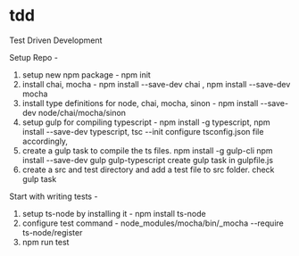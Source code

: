 # tdd
Test Driven Development

Setup Repo - 
1. setup new npm package - npm init
2. install chai, mocha - npm install --save-dev chai , npm install --save-dev mocha
3. install type definitions for node, chai, mocha, sinon -
    npm install --save-dev node/chai/mocha/sinon
4. setup gulp for compiling typescript - 
   npm install -g typescript,
   npm install --save-dev typescript, 
   tsc --init
   configure tsconfig.json file accordingly,
5. create a gulp task to compile the ts files.
    npm install -g gulp-cli
    npm install --save-dev gulp gulp-typescript
    create gulp task in gulpfile.js
6. create a src and test directory and add a test file to src folder. check gulp task


Start with writing tests -
1. setup ts-node by installing it - npm install ts-node
2. configure test command - node_modules/mocha/bin/_mocha --require ts-node/register <path to file>
3. npm run test
